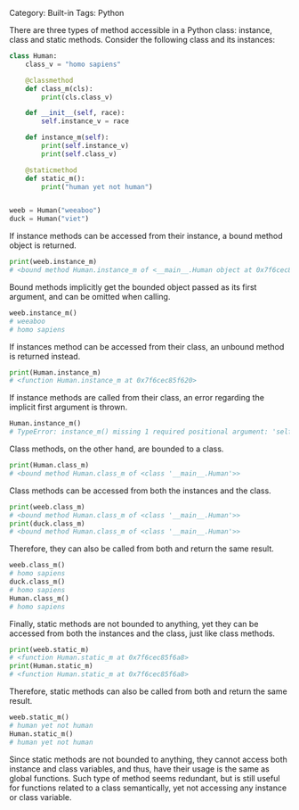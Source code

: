 Category: Built-in
Tags: Python

There are three types of method accessible in a Python class: instance, class and static methods. Consider the following class and its instances:

```python
class Human:
    class_v = "homo sapiens"

    @classmethod
    def class_m(cls):
        print(cls.class_v)

    def __init__(self, race):
        self.instance_v = race

    def instance_m(self):
        print(self.instance_v)
        print(self.class_v)

    @staticmethod
    def static_m():
        print("human yet not human")


weeb = Human("weeaboo")
duck = Human("viet")
```

If instance methods can be accessed from their instance, a bound method object is returned.

```python
print(weeb.instance_m)
# <bound method Human.instance_m of <__main__.Human object at 0x7f6cec860320>>
```

Bound methods implicitly get the bounded object passed as its first argument, and can be omitted when calling.

```python
weeb.instance_m()
# weeaboo
# homo sapiens
```

If instances method can be accessed from their class, an unbound method is returned instead.

```python
print(Human.instance_m)
# <function Human.instance_m at 0x7f6cec85f620>
```

If instance methods are called from their class, an error regarding the implicit first argument is thrown.

```python
Human.instance_m()
# TypeError: instance_m() missing 1 required positional argument: 'self'
```

Class methods, on the other hand, are bounded to a class.

```python
print(Human.class_m)
# <bound method Human.class_m of <class '__main__.Human'>>
```

Class methods can be accessed from both the instances and the class.

```python
print(weeb.class_m)
# <bound method Human.class_m of <class '__main__.Human'>>
print(duck.class_m)
# <bound method Human.class_m of <class '__main__.Human'>>
```

Therefore, they can also be called from both and return the same result.

```python
weeb.class_m()
# homo sapiens
duck.class_m()
# homo sapiens
Human.class_m()
# homo sapiens
```

Finally, static methods are not bounded to anything, yet they can be accessed from both the instances and the class, just like class methods.

```python
print(weeb.static_m)
# <function Human.static_m at 0x7f6cec85f6a8>
print(Human.static_m)
# <function Human.static_m at 0x7f6cec85f6a8>
```

Therefore, static methods can also be called from both and return the same result.

```python
weeb.static_m()
# human yet not human
Human.static_m()
# human yet not human
```

Since static methods are not bounded to anything, they cannot access both instance and class variables, and thus, have their usage is the same as global functions. Such type of method seems redundant, but is still useful for functions related to a class semantically, yet not accessing any instance or class variable.
